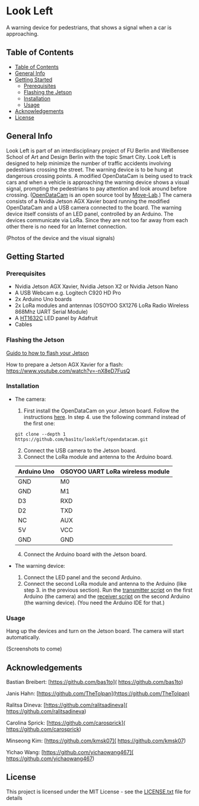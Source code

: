 # Look Left

A warning device for pedestrians, that shows a signal when a car is approaching.

## Table of Contents

* [Table of Contents](#table-of-contents)
* [General Info](#general-info)
* [Getting Started](#getting-started)
    * [Prerequisites](#prerequisites)
    * [Flashing the Jetson](#flashing-the-jetson)
    * [Installation](#installation)
    * [Usage](#usage)
* [Acknowledgements](#acknowledgements)
* [License](#license)

## General Info

Look Left is part of an interdisciplinary project of FU Berlin and Weißensee School of Art and Design Berlin with the topic Smart City. Look Left is designed to help minimize the number of traffic accidents involving pedestrians crossing the street. The warning device is to be hung at dangerous crossing points. A modified OpenDataCam is being used to track cars and when a vehicle is approaching the warning device shows a visual signal, prompting the pedestrians to pay attention and look around before crossing. ([OpenDataCam]( https://github.com/opendatacam/opendatacam) is an open source tool by [Move-Lab](https://www.move-lab.com/).)
The camera consists of a Nvidia Jetson AGX Xavier board running the modified OpenDataCam and a USB camera connected to the board.
The warning device itself consists of an LED panel, controlled by an Arduino.
The devices communicate via LoRa. Since they are not too far away from each other there is no need for an Internet connection.

(Photos of the device and the visual signals)

## Getting Started

### Prerequisites
+ Nvidia Jetson AGX Xavier, Nvidia Jetson X2 or Nvidia Jetson Nano
+ A USB Webcam e.g. Logitech C920 HD Pro
+ 2x Arduino Uno boards
+ 2x LoRa modules and antennas (OSOYOO SX1276 LoRa Radio Wireless 868Mhz UART Serial Module)
+ A [HT1632C](https://learn.adafruit.com/16x24-led-matrix/introduction) LED panel by Adafruit
+ Cables

### Flashing the Jetson
[Guido to how to flash your Jetson](https://github.com/opendatacam/opendatacam/blob/master/documentation/jetson/FLASH_JETSON.md) 

How to prepare a Jetson AGX Xavier for a flash: https://www.youtube.com/watch?v=-nX8eD7FusQ

### Installation
- The camera:
  1. First install the OpenDataCam on your Jetson board. Follow the instructions [here](https://github.com/bas1to/lookleft/blob/master/opendatacam/documentation/USE_WITHOUT_DOCKER.md). In step 4. use the following command instead of the first one:
  
  ```
  git clone --depth 1 https://github.com/bas1to/lookleft/opendatacam.git
  ```

  2. Connect the USB camera to the Jetson board.
  3. Connect the LoRa module and antenna to the Arduino board.

  | Arduino Uno | OSOYOO UART LoRa wireless module |
  | ----------- | -------------------------------- |
  | GND | M0 |
  | GND | M1 |
  | D3 | RXD |
  | D2 | TXD |
  | NC | AUX |
  | 5V | VCC |
  | GND | GND |

  4. Connect the Arduino board with the Jetson board.
- The warning device:
  1. Connect the LED panel and the second Arduino.
  2. Connect the second LoRa module and antenna to the Arduino (like step 3. in the previous section).  Run the [transmitter script](https://github.com/bas1to/lookleft/blob/master/transmitter.ino) on the first Arduino (the camera) and the [receiver script]( https://github.com/bas1to/lookleft/blob/master/receiver_panel.ino) on the second Arduino (the warning device). (You need the Arduino IDE for that.)


### Usage
Hang up the devices and turn on the Jetson board. The camera will start automatically. 

(Screenshots to come)

## Acknowledgements
Bastian Breibert: [https://github.com/bas1to]( https://github.com/bas1to)

Janis Hahn: [https://github.com/TheTolpan](https://github.com/TheTolpan)

Ralitsa Dineva: [https://github.com/ralitsadineva]( https://github.com/ralitsadineva)

Carolina Sprick: [https://github.com/carosprick]( https://github.com/carosprick)

Minseong Kim: [https://github.com/kmsk07]( https://github.com/kmsk07)

Yichao Wang: [https://github.com/yichaowang467]( https://github.com/yichaowang467)

## License
This project is licensed under the MIT License - see the [LICENSE.txt]( https://github.com/bas1to/lookleft/blob/master/LICENSE.txt) file for details

